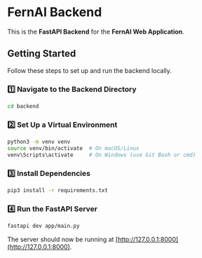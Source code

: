 # FernAI Backend

This is the **FastAPI Backend** for the **FernAI Web Application**.

## Getting Started

Follow these steps to set up and run the backend locally.

### 1️⃣ Navigate to the Backend Directory

```sh
cd backend
```

### 2️⃣ Set Up a Virtual Environment

```sh
python3 -m venv venv
source venv/bin/activate  # On macOS/Linux
venv\Scripts\activate     # On Windows (use Git Bash or cmd)
```

### 3️⃣ Install Dependencies

```sh
pip3 install -r requirements.txt
```

### 4️⃣ Run the FastAPI Server

```sh
fastapi dev app/main.py
```

The server should now be running at [http://127.0.0.1:8000](http://127.0.0.1:8000).
